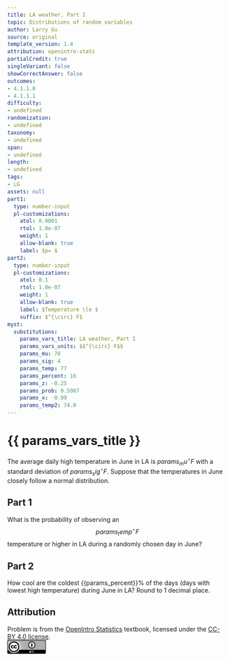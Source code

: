 ```yaml
---
title: LA weather, Part I
topic: Distributions of random variables
author: Larry Gu
source: original
template_version: 1.4
attribution: openintro-stats
partialCredit: true
singleVariant: false
showCorrectAnswer: false
outcomes:
- 4.1.1.0
- 4.1.1.1
difficulty:
- undefined
randomization:
- undefined
taxonomy:
- undefined
span:
- undefined
length:
- undefined
tags:
- LG
assets: null
part1:
  type: number-input
  pl-customizations:
    atol: 0.0001
    rtol: 1.0e-07
    weight: 1
    allow-blank: true
    label: $p= $
part2:
  type: number-input
  pl-customizations:
    atol: 0.1
    rtol: 1.0e-07
    weight: 1
    allow-blank: true
    label: $Temperature \le $
    suffix: $^{\circ} F$
myst:
  substitutions:
    params_vars_title: LA weather, Part I
    params_vars_units: $$^{\circ} F$$
    params_mu: 78
    params_sig: 4
    params_temp: 77
    params_percent: 16
    params_z: -0.25
    params_prob: 0.5987
    params_x: -0.99
    params_temp2: 74.0
---
```

# {{ params_vars_title }}
The average daily high temperature in June in LA is  ${{ params_mu }} ^{\circ} F$ with a standard deviation of ${{params_sig}} ^{\circ} F$. Suppose that the temperatures in June closely follow a normal distribution.

## Part 1

What is the probability of observing an $${{params_temp}} ^{\circ} F$$ temperature or higher in LA during a randomly chosen day in June?

## Part 2

How cool are the coldest {{params_percent}}%  of the days (days with lowest high temperature) during June in LA? Round to 1 decimal place.

## Attribution

Problem is from the [OpenIntro Statistics](https://openintro.org/book/os/) textbook, licensed under the [CC-BY 4.0 license](https://creativecommons.org/licenses/by/4.0/).<br>![Image representing the Creative Commons 4.0 BY license.](https://raw.githubusercontent.com/firasm/bits/master/by.png)
